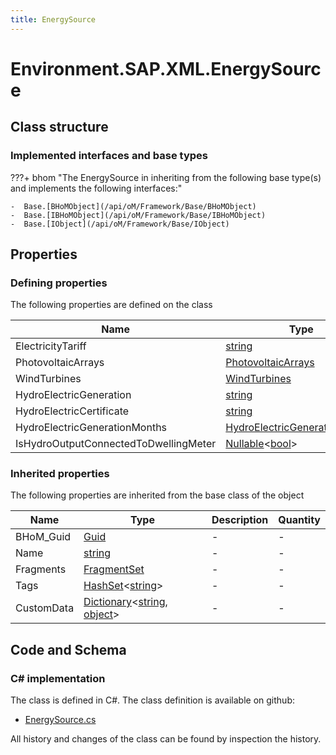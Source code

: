 ```yaml
---
title: EnergySource
---
```


# Environment.SAP.XML.EnergySource



## Class structure

### Implemented interfaces and base types

???+ bhom "The EnergySource in inheriting from the following base type(s) and implements the following interfaces:"

    -  Base.[BHoMObject](/api/oM/Framework/Base/BHoMObject)
    -  Base.[IBHoMObject](/api/oM/Framework/Base/IBHoMObject)
    -  Base.[IObject](/api/oM/Framework/Base/IObject)


## Properties



### Defining properties

The following properties are defined on the class

| Name             | Type             | Description      | Quantity         |
|------------------|------------------|------------------|------------------|
| ElectricityTariff | [string](https://learn.microsoft.com/en-us/dotnet/api/System.String?view=netstandard-2.0) | . | - |
| PhotovoltaicArrays | [PhotovoltaicArrays](/api/oM/Adapter/Environment/SAP/XML/PhotovoltaicArrays) | . | - |
| WindTurbines | [WindTurbines](/api/oM/Adapter/Environment/SAP/XML/WindTurbines) | . | - |
| HydroElectricGeneration | [string](https://learn.microsoft.com/en-us/dotnet/api/System.String?view=netstandard-2.0) | . | - |
| HydroElectricCertificate | [string](https://learn.microsoft.com/en-us/dotnet/api/System.String?view=netstandard-2.0) | . | - |
| HydroElectricGenerationMonths | [HydroElectricGenerationMonths](/api/oM/Adapter/Environment/SAP/XML/HydroElectricGenerationMonths) | . | - |
| IsHydroOutputConnectedToDwellingMeter | [Nullable](https://learn.microsoft.com/en-us/dotnet/api/System.Nullable-1?view=netstandard-2.0)&lt;[bool](https://learn.microsoft.com/en-us/dotnet/api/System.Boolean?view=netstandard-2.0)&gt; | . | - |


### Inherited properties
The following properties are inherited from the base class of the object

| Name             | Type             | Description      | Quantity         |
|------------------|------------------|------------------|------------------|
| BHoM_Guid | [Guid](https://learn.microsoft.com/en-us/dotnet/api/System.Guid?view=netstandard-2.0) | - | - |
| Name | [string](https://learn.microsoft.com/en-us/dotnet/api/System.String?view=netstandard-2.0) | - | - |
| Fragments | [FragmentSet](/api/oM/Framework/Base/FragmentSet) | - | - |
| Tags | [HashSet](https://learn.microsoft.com/en-us/dotnet/api/System.Collections.Generic.HashSet-1?view=netstandard-2.0)&lt;[string](https://learn.microsoft.com/en-us/dotnet/api/System.String?view=netstandard-2.0)&gt; | - | - |
| CustomData | [Dictionary](https://learn.microsoft.com/en-us/dotnet/api/System.Collections.Generic.Dictionary-2?view=netstandard-2.0)&lt;[string](https://learn.microsoft.com/en-us/dotnet/api/System.String?view=netstandard-2.0), [object](https://learn.microsoft.com/en-us/dotnet/api/System.Object?view=netstandard-2.0)&gt; | - | - |


## Code and Schema

### C# implementation

The class is defined in C#. The class definition is available on github:

- [EnergySource.cs](https://github.com/BHoM/SAP_Toolkit/blob/develop/SAP_oM/XML/EnergySource.cs)

All history and changes of the class can be found by inspection the history.
